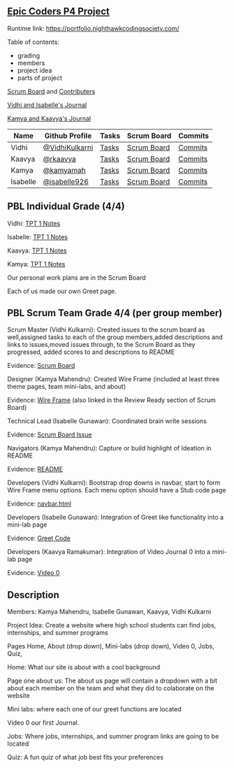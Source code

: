 ## [Epic Coders P4 Project ](https://nighthawkcodingsociety.com/projectsearch/details/Flask%20Portfolio%20Starter)
Runtime link: https://portfolio.nighthawkcodingsociety.com/

Table of contents:
- grading 
- members 
- project idea 
- parts of project 


[Scrum Board](https://github.com/isabelle926/flask_portfolio/projects/1) and [Contributers](https://github.com/isabelle926/flask_portfolio/graphs/contributors)

[Vidhi and Isabelle's Journal](https://github.com/isabelle926/flask_portfolio/projects/1)

[Kamya and Kaavya's Journal](https://docs.google.com/document/d/1x6tj0aUuHELg618rLQFYBfFm4qp73hJDD0RH6kbs4ug/edit?usp=sharing)

| Name | Github Profile | Tasks | Scrum Board | Commits |
| ----------- | ----------- | ----------- | ----------- | ----------- |
| Vidhi | [@VidhiKulkarni](https://github.com/VidhiKulkarni) | [Tasks](https://github.com/isabelle926/flask_portfolio/issues/assigned/VidhiKulkarni) | [Scrum Board](https://github.com/isabelle926/flask_portfolio/projects/1?card_filter_query=assignee%3Avidhikulkarni) | [Commits](https://github.com/isabelle926/flask_portfolio/commits?author=VidhiKulkarni) |
| Kaavya | [@rkaavya](https://github.com/rkaavya) | [Tasks](https://github.com/isabelle926/flask_portfolio/issues/assigned/rkaavya) | [Scrum Board](https://github.com/isabelle926/flask_portfolio/projects/1?card_filter_query=assignee%3Arkaavya) | [Commits](https://github.com/isabelle926/flask_portfolio/commits?author=rkaavya) |
| Kamya | [@kamyamah](https://github.com/kamyamah) | [Tasks](https://github.com/isabelle926/flask_portfolio/issues/assigned/kamyamah) | [Scrum Board](https://github.com/isabelle926/flask_portfolio/projects/1?card_filter_query=assignee%3Akamyamah) | [Commits]( https://github.com/isabelle926/flask_portfolio/commits?author=kamyamah)|
| Isabelle| [@isabelle926](https://github.com/isabelle926) | [Tasks](https://github.com/isabelle926/flask_portfolio/issues/assigned/isabelle926) | [Scrum Board](https://github.com/isabelle926/flask_portfolio/projects/1?card_filter_query=assignee%3Aisabelle926) | [Commits](https://github.com/isabelle926/flask_portfolio/commits?author=isabelle926) |

## PBL Individual Grade (4/4)

Vidhi: [TPT 1 Notes](https://docs.google.com/document/d/1JuOseRKyqB58OoGf2E2ej_ENLShwoKL0GvRnsWW68jc/edit?usp=sharing)

Isabelle: [TPT 1 Notes](https://docs.google.com/document/d/1B2hlou672M8ee1UaAVjZjwTohSABUdhHLgQxoh7JLNA/edit)

Kaavya: [TPT 1 Notes](https://docs.google.com/document/d/1B2hlou672M8ee1UaAVjZjwTohSABUdhHLgQxoh7JLNA/edit)

Kamya: [TPT 1 Notes](https://docs.google.com/document/d/1koXegOZ1jza-OD2gS_Z-7TFFqRVLtRZc2u9z5Katis8/edit?usp=sharing)

Our personal work plans are in the Scrum Board

Each of us made our own Greet page.

## PBL Scrum Team Grade 4/4 (per group member)

Scrum Master (Vidhi Kulkarni): Created issues to the scrum board as well,assigned tasks to each of the group members,added descriptions and links to issues,moved issues through, to the Scrum Board as they progressed, added scores to and descriptions to README

Evidence: [Scrum Board](https://github.com/isabelle926/flask_portfolio/projects/1)

Designer (Kamya Mahendru): Created Wire Frame (included at least three theme pages, team mini-labs, and about)

Evidence: [Wire Frame](https://www.canva.com/design/DAEomzY4HxE/wrJb8x3Axf6FwXguh5liiA/edit) (also linked in the Review Ready section of Scrum Board)

Technical Lead (Isabelle Gunawan): Coordinated brain write sessions

Evidence: [Scrum Board Issue](https://github.com/isabelle926/flask_portfolio/issues/4)

Navigators (Kamya Mahendru): Capture or build highlight of Ideation in README

Evidence: [README](https://github.com/isabelle926/flask_portfolio/blob/main/README.md#ideation)

Developers (Vidhi Kulkarni):  Bootstrap drop downs in navbar, start to form Wire Frame menu options. Each menu option should have a Stub code page

Evidence: [navbar.html](https://github.com/isabelle926/flask_portfolio/blob/main/templates/layouts/navbar.html)

Developers (Isabelle Gunawan): Integration of Greet like functionality into a mini-lab page

Evidence: [Greet Code](https://github.com/isabelle926/flask_portfolio/issues/7)

Developers (Kaavya Ramakumar): Integration of Video Journal 0 into a mini-lab page 

Evidence: [Video 0](https://github.com/isabelle926/flask_portfolio/issues/2)



## Description
Members: Kamya Mahendru, Isabelle Gunawan, Kaavya, Vidhi Kulkarni
 
Project Idea: Create a website where high school students can find jobs, internships, and summer programs
 
Pages Home, About (drop down), Mini-labs (drop down), Video 0, Jobs, Quiz, 

Home: What our site is about with a cool background 

Page one about us: The about us page will contain a dropdown with a bit about each member on the team and what they did to colaborate on the website

Mini labs: where each one of our greet functions are located 

Video 0 our first Journal.

Jobs: Where jobs, internships, and summer program links are going to be located 

Quiz: A fun quiz of what job best fits your preferences
